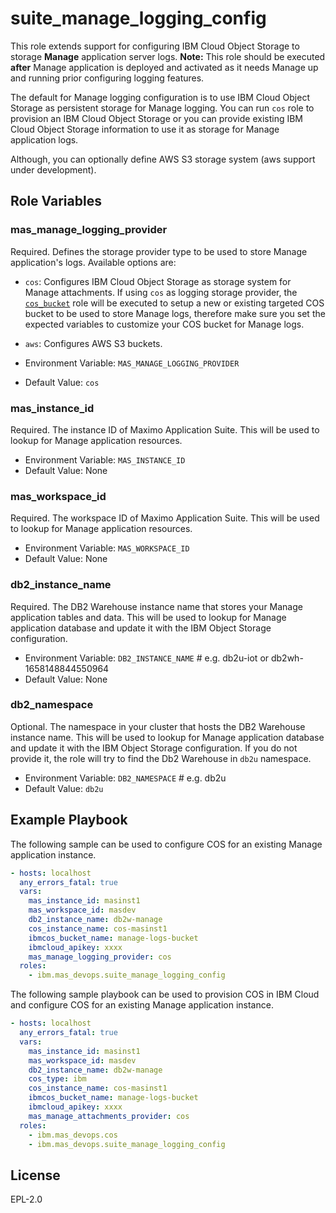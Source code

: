suite_manage_logging_config
===
This role extends support for configuring IBM Cloud Object Storage to storage **Manage** application server logs.
**Note:** This role should be executed **after** Manage application is deployed and activated as it needs Manage up and running prior configuring logging features.

The default for Manage logging configuration is to use IBM Cloud Object Storage as persistent storage for Manage logging. You can run `cos` role to provision an IBM Cloud Object Storage or you can provide existing IBM Cloud Object Storage information to use it as storage for Manage application logs.

Although, you can optionally define AWS S3 storage system (aws support under development).

Role Variables
--------------
### mas_manage_logging_provider
Required. Defines the storage provider type to be used to store Manage application's logs.
Available options are:

  - `cos`: Configures IBM Cloud Object Storage as storage system for Manage attachments. If using `cos` as logging storage provider, the [`cos_bucket`](../roles/cos_bucket.md) role will be executed to setup a new or existing targeted COS bucket to be used to store Manage logs, therefore make sure you set the expected variables to customize your COS bucket for Manage logs.
  - `aws`: Configures AWS S3 buckets.

- Environment Variable: `MAS_MANAGE_LOGGING_PROVIDER`
- Default Value: `cos`

### mas_instance_id
Required. The instance ID of Maximo Application Suite. This will be used to lookup for Manage application resources.

- Environment Variable: `MAS_INSTANCE_ID`
- Default Value: None

### mas_workspace_id
Required. The workspace ID of Maximo Application Suite. This will be used to lookup for Manage application resources.

- Environment Variable: `MAS_WORKSPACE_ID`
- Default Value: None

### db2_instance_name
Required. The DB2 Warehouse instance name that stores your Manage application tables and data. This will be used to lookup for Manage application database and update it with the IBM Object Storage configuration.

- Environment Variable: `DB2_INSTANCE_NAME` # e.g. db2u-iot or db2wh-1658148844550964
- Default Value: None

### db2_namespace
Optional. The namespace in your cluster that hosts the DB2 Warehouse instance name. This will be used to lookup for Manage application database and update it with the IBM Object Storage configuration. If you do not provide it, the role will try to find the Db2 Warehouse in `db2u` namespace.

- Environment Variable: `DB2_NAMESPACE` # e.g. db2u
- Default Value: `db2u`

Example Playbook
----------------
The following sample can be used to configure COS for an existing Manage application instance.

```yaml
- hosts: localhost
  any_errors_fatal: true
  vars:
    mas_instance_id: masinst1
    mas_workspace_id: masdev
    db2_instance_name: db2w-manage
    cos_instance_name: cos-masinst1
    ibmcos_bucket_name: manage-logs-bucket
    ibmcloud_apikey: xxxx
    mas_manage_logging_provider: cos
  roles:
    - ibm.mas_devops.suite_manage_logging_config
```

The following sample playbook can be used to provision COS in IBM Cloud and configure COS for an existing Manage application instance.

```yaml
- hosts: localhost
  any_errors_fatal: true
  vars:
    mas_instance_id: masinst1
    mas_workspace_id: masdev
    db2_instance_name: db2w-manage
    cos_type: ibm
    cos_instance_name: cos-masinst1
    ibmcos_bucket_name: manage-logs-bucket
    ibmcloud_apikey: xxxx
    mas_manage_attachments_provider: cos
  roles:
    - ibm.mas_devops.cos
    - ibm.mas_devops.suite_manage_logging_config
```

License
-------

EPL-2.0
